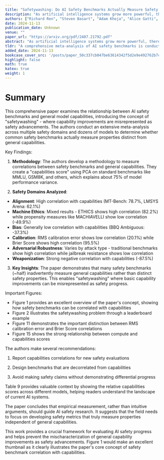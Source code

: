 ```yaml
---
title: "Safetywashing: Do AI Safety Benchmarks Actually Measure Safety Progress?"
description: "As artificial intelligence systems grow more powerful, there has been increasing interest in\"AI safety\"research to address emerging and future risks. However, the field of AI safety remains poorly def"
authors: ["Richard Ren", "Steven Basart", "Adam Khoja", "Alice Gatti", "Long Phan", "Xuwang Yin", "Mantas Mazeika", "Alexander Pan", "Gabriel Mukobi", "Ryan H. Kim", "Stephen Fitz", "Dan Hendrycks"]
date: 2024-11-13
publication_date: Unknown
venue: ""
paper_url: "https://arxiv.org/pdf/2407.21792.pdf"
abstract: "As artificial intelligence systems grow more powerful, there has been increasing interest in\"AI safety\"research to address emerging and future risks. However, the field of AI safety remains poorly defined and inconsistently measured, leading to confusion about how researchers can contribute. This lack of clarity is compounded by the unclear relationship between AI safety benchmarks and upstream general capabilities (e.g., general knowledge and reasoning). To address these issues, we conduct a comprehensive meta-analysis of AI safety benchmarks, empirically analyzing their correlation with general capabilities across dozens of models and providing a survey of existing directions in AI safety. Our findings reveal that many safety benchmarks highly correlate with upstream model capabilities, potentially enabling\"safetywashing\"-- where capability improvements are misrepresented as safety advancements. Based on these findings, we propose an empirical foundation for developing more meaningful safety metrics and define AI safety in a machine learning research context as a set of clearly delineated research goals that are empirically separable from generic capabilities advancements. In doing so, we aim to provide a more rigorous framework for AI safety research, advancing the science of safety evaluations and clarifying the path towards measurable progress."
tldr: "A comprehensive meta-analysis of AI safety benchmarks is conducted, empirically analyzing their correlation with general capabilities across dozens of models and providing a survey of existing directions in AI safety, to provide a more rigorous framework for AI safety research."
added_date: 2024-11-13
bookcase_cover_src: '/posts/paper_50c337cb047be63614342f5d2e9e492762b7cc5c/thumbnail.png'
highlight: false
math: true
katex: true
weight: 1
---
```


# Summary

This comprehensive paper examines the relationship between AI safety benchmarks and general model capabilities, introducing the concept of "safetywashing" - where capability improvements are misrepresented as safety advancements. The authors conduct an extensive meta-analysis across multiple safety domains and dozens of models to determine whether common safety benchmarks actually measure properties distinct from general capabilities.

Key Findings:



1. **Methodology**: The authors develop a methodology to measure correlations between safety benchmarks and general capabilities. They create a "capabilities score" using PCA on standard benchmarks like MMLU, GSM8K, and others, which explains about 75% of model performance variance.



2. **Safety Domains Analyzed**:
- **Alignment**: High correlation with capabilities (MT-Bench: 78.7%, LMSYS Arena: 62.1%)
- **Machine Ethics**: Mixed results - ETHICS shows high correlation (82.2%) while propensity measures like MACHIAVELLI show low correlation (-49.9%)
- **Bias**: Generally low correlation with capabilities (BBQ Ambiguous: -37.3%)
- **Calibration**: RMS calibration error shows low correlation (20.1%) while Brier Score shows high correlation (95.5%)
- **Adversarial Robustness**: Varies by attack type - traditional benchmarks show high correlation while jailbreak resistance shows low correlation
- **Weaponization**: Strong negative correlation with capabilities (-87.5%)



3. **Key Insights**: The paper demonstrates that many safety benchmarks (~half) inadvertently measure general capabilities rather than distinct safety properties. This enables "safetywashing" where basic capability improvements can be misrepresented as safety progress.

Important Figures:
- Figure 1 provides an excellent overview of the paper's concept, showing how safety benchmarks can be correlated with capabilities
- Figure 2 illustrates the safetywashing problem through a leaderboard example
- Figure 11 demonstrates the important distinction between RMS calibration error and Brier Score correlations
- Figure 15 shows the strong relationship between compute and capabilities scores

The authors make several recommendations:


1. Report capabilities correlations for new safety evaluations


2. Design benchmarks that are decorrelated from capabilities


3. Avoid making safety claims without demonstrating differential progress

Table 9 provides valuable context by showing the relative capabilities scores across different models, helping readers understand the landscape of current AI systems.

The paper concludes that empirical measurement, rather than intuitive arguments, should guide AI safety research. It suggests that the field needs to focus on developing safety metrics that truly measure properties independent of general capabilities.

This work provides a crucial framework for evaluating AI safety progress and helps prevent the mischaracterization of general capability improvements as safety advancements. Figure 1 would make an excellent thumbnail as it clearly illustrates the paper's core concept of safety benchmark correlation with capabilities.